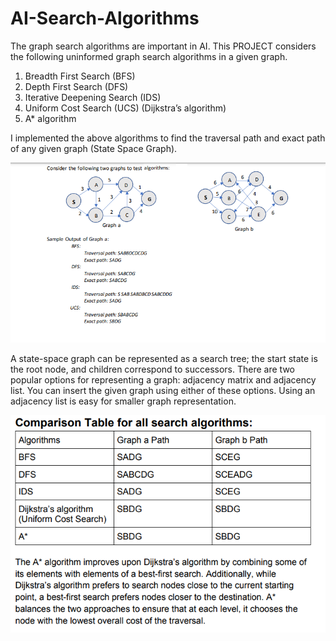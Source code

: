 # AI-Search-Algorithms

The graph search algorithms are important in AI. This PROJECT considers the following uninformed
graph search algorithms in a given graph.

1. Breadth First Search (BFS)
2. Depth First Search (DFS) 
3. Iterative Deepening Search (IDS) 
4. Uniform Cost Search (UCS) (Dijkstra’s algorithm)
5. A* algorithm

I implemented the above algorithms to find the traversal path and exact path of any given
graph (State Space Graph).

![Alt text](screenshot1.png)

A state-space graph can be represented as a search tree; the start state is the root node, and
children correspond to successors. There are two popular options for representing a graph: adjacency
matrix and adjacency list. You can insert the given graph using either of these options. Using an
adjacency list is easy for smaller graph representation. 

![Alt text](screenshot2.png)
